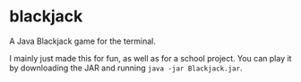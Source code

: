 # blackjack
A Java Blackjack game for the terminal.

I mainly just made this for fun, as well as for a school project. You can play it by downloading the JAR and running `java -jar Blackjack.jar`.
